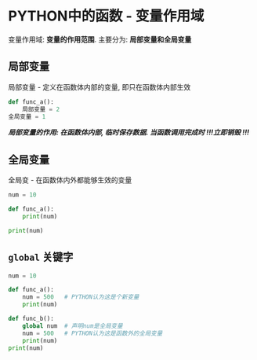 # PYTHON中的函数 - 变量作用域

变量作用域: **变量的作用范围**. 主要分为: **局部变量和全局变量**



## 局部变量

局部变量  - 定义在函数体内部的变量, 即只在函数体内部生效

```python
def func_a():
    局部变量 = 2
全局变量 = 1
```

***局部变量的作用: 在函数体内部, 临时保存数据. 当函数调用完成时 !!!立即销毁 !!!***

## 全局变量

全局变 - 在函数体内外都能够生效的变量

```python
num = 10

def func_a():
    print(num)

print(num)
```

## `global` 关键字

```python
num = 10

def func_a():
    num = 500 	# PYTHON认为这是个新变量
    print(num)

def func_b():
    global num	# 声明num是全局变量
    num = 500 	# PYTHON认为这是函数外的全局变量
    print(num)
print(num)
```